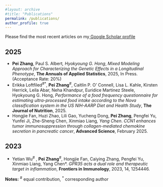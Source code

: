 ```yaml
---
#layout: archive
#title: "Publications"
permalink: /publications/
author_profile: true
---
```


Please find the most recent articles on my<a href="https://scholar.google.com/citations?user=kPMGDoEAAAAJ&hl=en"> Google Scholar profile</a>

## 2025
-	**Pei Zhang**, Paul S. Albert<sup>*</sup>, Hyokyoung G. Hong<sup>*</sup>, *Mixed Modeling Approach for Characterizing the Genetic Effects in a Longitudinal Phenotype*, **The Annuals of Applied Statistics**, 2025, In Press. (Acceptance Rate: 20%)
-	Erikka Loftfiled<sup>#</sup><sup>*</sup>, **Pei Zhang**<sup>#</sup>, Caitlin P. O’ Connell, Lisa L. Kahle, Kirsten Herrick, Leila Abar, Neha Khandpur, Euridice Martinez Steele, Hyokyoung G. Hong, *Performance of a food frequency questionnaire for estimating ultra-processed food intake according to the Nova classification system in the US NIH-AARP Diet and Health Study*, **The Journal of Nutrition**, 2025.
- Hongjie Fan, Huzi Zhao, Lili Gao, Yucheng Dong, **Pei Zhang**, Pengfei Yu, Yunfei Ji, Zhe-Sheng Chen, Xinmiao Liang<sup>*</sup>, Yang Chen<sup>*</sup>. *CCN1 enhances tumor immunosuppression through collagen-mediated chemokine secretion in pancreatic cancer*, **Advanced Science**, February 2025.

## 2023
- Yetian Wu<sup>#</sup> , **Pei Zhang**<sup>#</sup>, Hongjie Fan, Caiying Zhang, Pengfei Yu, Xinmiao Liang, Yang Chen\*. *GPR35 acts a dual role and therapeutic target in inflammation*, **Frontiers in Immunology**, 2023, 14, 1254446.


**Notes:** <sup>#</sup> equal contribution, <sup>*</sup> corresponding author 
